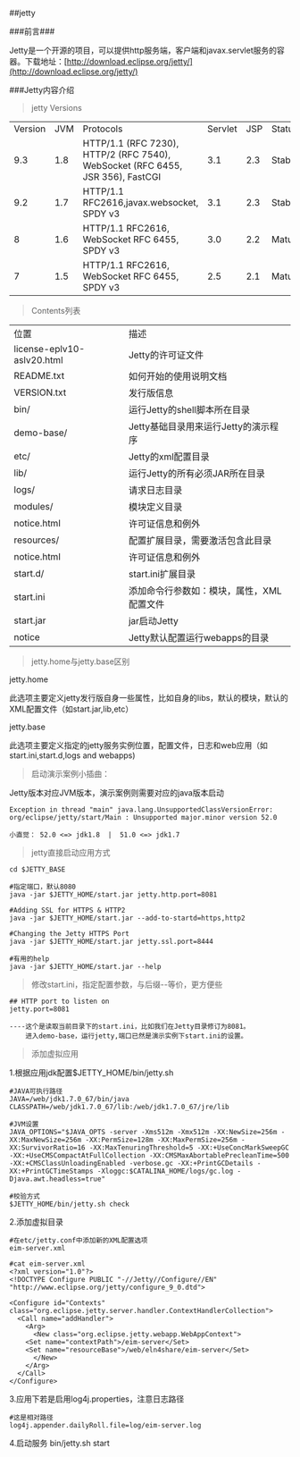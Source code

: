 ##jetty

###前言###

Jetty是一个开源的项目，可以提供http服务端，客户端和javax.servlet服务的容器。下载地址：[http://download.eclipse.org/jetty/](http://download.eclipse.org/jetty/) 

###Jetty内容介绍

>jetty Versions


<table>
	<tr>
		<td>Version</td>
		<td>JVM</td>
		<td>Protocols</td>
		<td>Servlet</td>
		<td>JSP</td>
		<td>Status</td>		
	</tr>
	<tr>
		<td>9.3</td>
		<td>1.8</td>
		<td>HTTP/1.1 (RFC 7230), HTTP/2 (RFC 7540), WebSocket (RFC 6455, JSR 356), FastCGI</td>
		<td>3.1</td>
		<td>2.3</td>
		<td>Stable</td>		
	</tr>
	<tr>
		<td>9.2</td>
		<td>1.7</td>
		<td>HTTP/1.1 RFC2616,javax.websocket, SPDY v3</td>
		<td>3.1</td>
		<td>2.3</td>
		<td>Stable</td>		
	</tr>
	<tr>
		<td>8</td>
		<td>1.6</td>
		<td>HTTP/1.1 RFC2616, WebSocket RFC 6455, SPDY v3</td>
		<td>3.0</td>
		<td>2.2</td>
		<td>Mature</td>		
	</tr>
	<tr>
		<td>7</td>
		<td>1.5</td>
		<td>HTTP/1.1 RFC2616, WebSocket RFC 6455, SPDY v3</td>
		<td>2.5</td>
		<td>2.1</td>
		<td>Mature</td>		
	</tr>
</table>


>Contents列表


<table>
	<tr>
		<td>位置</td>
		<td>描述</td>	
	</tr>
	<tr>
		<td>license-eplv10-aslv20.html</td>
		<td>Jetty的许可证文件</td>
	</tr>
	<tr>
		<td>README.txt</td>
		<td>如何开始的使用说明文档</td>
	</tr>
	<tr>
		<td>VERSION.txt</td>
		<td>发行版信息</td>
	</tr>
	<tr>
		<td>bin/</td>
		<td>运行Jetty的shell脚本所在目录</td>
	</tr>
	<tr>
		<td>demo-base/</td>
		<td>Jetty基础目录用来运行Jetty的演示程序</td>
	</tr>
	<tr>
		<td>etc/</td>
		<td>Jetty的xml配置目录</td>
	<tr>
		<td>lib/</td>
		<td>运行Jetty的所有必须JAR所在目录</td>
	</tr>
	<tr>
		<td>logs/</td>
		<td>请求日志目录</td>
	</tr>
	<tr>
		<td>modules/</td>
		<td>模块定义目录</td>
	</tr>
	<tr>
		<td>notice.html</td>
		<td>许可证信息和例外</td>
	</tr>
	<tr>
		<td>resources/</td>
		<td>配置扩展目录，需要激活包含此目录</td>
	</tr>	
	<tr>
		<td>notice.html</td>
		<td>许可证信息和例外</td>
	</tr>
	<tr>
		<td>start.d/</td>
		<td>start.ini扩展目录</td>
	</tr>
	<tr>
		<td>start.ini</td>
		<td>添加命令行参数如：模块，属性，XML配置文件</td>
	</tr>
	<tr>
		<td>start.jar</td>
		<td>jar启动Jetty</td>
	</tr>
	<tr>
		<td>notice</td>
		<td>Jetty默认配置运行webapps的目录</td>
	</tr>
</table>

>jetty.home与jetty.base区别

jetty.home
	
此选项主要定义jetty发行版自身一些属性，比如自身的libs，默认的模块，默认的XML配置文件（如start.jar,lib,etc）

jetty.base

此选项主要定义指定的jetty服务实例位置，配置文件，日志和web应用（如start.ini,start.d,logs and webapps)

>启动演示案例小插曲：

Jetty版本对应JVM版本，演示案例则需要对应的java版本启动

	Exception in thread "main" java.lang.UnsupportedClassVersionError: org/eclipse/jetty/start/Main : Unsupported major.minor version 52.0

	小直觉： 52.0 <=> jdk1.8  |  51.0 <=> jdk1.7


>jetty直接启动应用方式

	cd $JETTY_BASE

	#指定端口，默认8080
	java -jar $JETTY_HOME/start.jar jetty.http.port=8081

	#Adding SSL for HTTPS & HTTP2
	java -jar $JETTY_HOME/start.jar --add-to-startd=https,http2
	
	#Changing the Jetty HTTPS Port
	java -jar $JETTY_HOME/start.jar jetty.ssl.port=8444

	#有用的help
	java -jar $JETTY_HOME/start.jar --help

>修改start.ini，指定配置参数，与后缀--等价，更方便些

	## HTTP port to listen on
	jetty.port=8081

	----这个是读取当前目录下的start.ini，比如我们在Jetty目录修订为8081。
		进入demo-base，运行jetty,端口已然是演示实例下start.ini的设置。

>添加虚拟应用

1.根据应用jdk配置$JETTY_HOME/bin/jetty.sh

	#JAVA可执行路径
	JAVA=/web/jdk1.7.0_67/bin/java
	CLASSPATH=/web/jdk1.7.0_67/lib:/web/jdk1.7.0_67/jre/lib

	#JVM设置
	JAVA_OPTIONS="$JAVA_OPTS -server -Xms512m -Xmx512m -XX:NewSize=256m -XX:MaxNewSize=256m -XX:PermSize=128m -XX:MaxPermSize=256m -XX:SurvivorRatio=16 -XX:MaxTenuringThreshold=5 -XX:+UseConcMarkSweepGC -XX:+UseCMSCompactAtFullCollection -XX:CMSMaxAbortablePrecleanTime=500 -XX:+CMSClassUnloadingEnabled -verbose.gc -XX:+PrintGCDetails -XX:+PrintGCTimeStamps -Xloggc:$CATALINA_HOME/logs/gc.log -Djava.awt.headless=true"

	#校验方式
	$JETTY_HOME/bin/jetty.sh check

2.添加虚拟目录

	#在etc/jetty.conf中添加新的XML配置选项
	eim-server.xml

	#cat eim-server.xml
	<?xml version="1.0"?>
	<!DOCTYPE Configure PUBLIC "-//Jetty//Configure//EN" "http://www.eclipse.org/jetty/configure_9_0.dtd">
	
	<Configure id="Contexts" class="org.eclipse.jetty.server.handler.ContextHandlerCollection">
	  <Call name="addHandler">
	    <Arg>
	      <New class="org.eclipse.jetty.webapp.WebAppContext">
		<Set name="contextPath">/eim-server</Set>
		<Set name="resourceBase">/web/eln4share/eim-server</Set>
	      </New>
	    </Arg>
	  </Call>
	</Configure>

3.应用下若是启用log4j.properties，注意日志路径
	
	#这是相对路径
	log4j.appender.dailyRoll.file=log/eim-server.log	
	
4.启动服务
	bin/jetty.sh start


	



	
